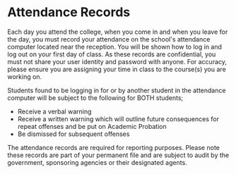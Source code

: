 # Attendance Records
Each day you attend the college, when you come in and when you leave for the day, you must record your attendance on the school's attendance computer located near the reception. You will be shown how to log in and log out on your first day of class. As these records are confidential, you must not share your user identity and password with anyone. For accuracy, please ensure you are assigning your time in class to the course(s) you are working on.

Students found to be logging in for or by another student in the attendance computer will be subject to the following for BOTH students;

- Receive a verbal warning
 - Receive a written warning which will outline future consequences for repeat offenses and be put on Academic Probation
- Be dismissed for subsequent offenses

The attendance records are required for reporting purposes. Please note these records are part of your permanent file and are subject to audit by the government, sponsoring agencies or their designated agents.